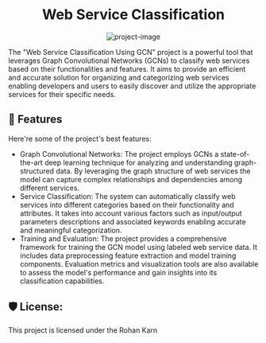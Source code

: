 <h1 align="center" id="title">Web Service Classification</h1>

<p align="center"><img src="https://socialify.git.ci/rohankarn35/WebService_Classification_Using_GCN_Model/image?language=1&amp;name=1&amp;owner=1&amp;stargazers=1&amp;theme=Light" alt="project-image"></p>

<p id="description">The "Web Service Classification Using GCN" project is a powerful tool that leverages Graph Convolutional Networks (GCNs) to classify web services based on their functionalities and features. It aims to provide an efficient and accurate solution for organizing and categorizing web services enabling developers and users to easily discover and utilize the appropriate services for their specific needs.</p>

  
  
<h2>🧐 Features</h2>

Here're some of the project's best features:

*   Graph Convolutional Networks: The project employs GCNs a state-of-the-art deep learning technique for analyzing and understanding graph-structured data. By leveraging the graph structure of web services the model can capture complex relationships and dependencies among different services.
*   Service Classification: The system can automatically classify web services into different categories based on their functionality and attributes. It takes into account various factors such as input/output parameters descriptions and associated keywords enabling accurate and meaningful categorization.
*   Training and Evaluation: The project provides a comprehensive framework for training the GCN model using labeled web service data. It includes data preprocessing feature extraction and model training components. Evaluation metrics and visualization tools are also available to assess the model's performance and gain insights into its classification capabilities.

<h2>🛡️ License:</h2>

This project is licensed under the Rohan Karn